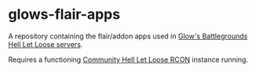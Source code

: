 # glows-flair-apps
A repository containing the flair/addon apps used in [Glow's Battlegrounds Hell Let Loose servers](https://discord.gg/glows).

Requires a functioning [Community Hell Let Loose RCON](https://github.com/cemathey/hll_rcon_tool) instance running.
